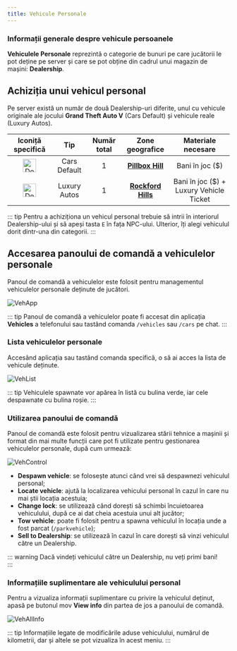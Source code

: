 ```yaml
---
title: Vehicule Personale
---
```


### Informații generale despre vehicule persoanele

**Vehiculele Personale** reprezintă o categorie de bunuri pe care jucătorii le pot deține pe server și care se pot obține din cadrul unui magazin de mașini: **Dealership**. 

## Achiziția unui vehicul personal

Pe server există un număr de două Dealership-uri diferite, unul cu vehicule originale ale jocului **Grand Theft Auto V** (Cars Default) și vehicule reale (Luxury Autos). 

| Iconiță specifică | Tip | Număr total | Zone geografice | Materiale necesare |
| :-----------: | :-----------: | :-----------: | :-----------: | :-----------: |
| <Image src="https://i.imgur.com/ip5NrNJ.png" alt="Dealership" width="30" label="Dealership Blip" /> | Cars Default | 1 | [**Pillbox Hill**](https://i.imgur.com/LnAZ7m4.png) | Bani în joc ($) | 
| <Image src="https://i.imgur.com/ip5NrNJ.png" alt="Dealership" width="30" label="Dealership Blip" /> | Luxury Autos | 1 | [**Rockford Hills**](https://i.imgur.com/VcIYT38.png) | Bani în joc ($) + Luxury Vehicle Ticket | 

::: tip 
Pentru a achiziționa un vehicul personal trebuie să intrii în interiorul Dealership-ului și să apeși tasta `E` în fața NPC-ului. Ulterior, îți alegi vehiculul dorit dintr-una din categorii. 
::: 

## Accesarea panoului de comandă a vehiculelor personale 

Panoul de comandă a vehiculelor este folosit pentru managementul vehiculelor personale deținute de jucători.      

<Image src="https://i.imgur.com/luVZn5r.png" alt="VehApp"/> 

::: tip 
Panoul de comandă a vehiculelor poate fi accesat din aplicația **Vehicles** a telefonului sau tastând comanda `/vehicles` sau `/cars` pe chat.
:::    

### Lista vehiculelor personale 

Accesând aplicația sau tastând comanda specifică, o să ai acces la lista de vehicule deținute.   

<Image src="https://i.imgur.com/hfl0O6Z.png" alt="VehList"/>  

::: tip 
Vehiculele spawnate vor apărea în listă cu bulina verde, iar cele despawnate cu bulina roșie. 
:::  

### Utilizarea panoului de comandă

Panoul de comandă este folosit pentru vizualizarea stării tehnice a mașinii și format din mai multe funcții care pot fi utilizate pentru gestionarea vehiculelor personale, după cum urmează: 

<Image src="https://i.imgur.com/ltw2e3V.png" alt="VehControl"/>  

- **Despawn vehicle**: se folosește atunci când vrei să despawnezi vehiculul personal;
- **Locate vehicle**: ajută la localizarea vehicului personal în cazul în care nu mai știi locația acestuia;
- **Change lock**: se utilizează când dorești să schimbi încuietoarea vehiculului, după ce ai dat cheia acestuia unui alt jucător;  
- **Tow vehicle**: poate fi folosit pentru a spawna vehiculul în locația unde a fost parcat (`/parkvehicle`); 
- **Sell to Dealership**: se utilizează în cazul în care dorești să vinzi vehiculul către un Dealership.

::: warning 
Dacă vindeți vehiculul către un Dealership, nu veți primi bani!  
::: 

### Informațiile suplimentare ale vehiculului personal

Pentru a vizualiza informații suplimentare cu privire la vehiculul deținut, apasă pe butonul mov **View info** din partea de jos a panoului de comandă. 

<Image src="https://i.imgur.com/IlOo5lU.png" alt="VehAllInfo"/> 

::: tip 
Informațiile legate de modificările aduse vehiculului, numărul de kilometrii, dar și altele se pot vizualiza în acest meniu. 
:::  
